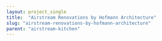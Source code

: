 ```yaml
---
layout: project_single
title:  "Airstream Renovations by Hofmann Architecture"
slug: "airstream-renovations-by-hofmann-architecture"
parent: "airstream-kitchen"
---
```

 